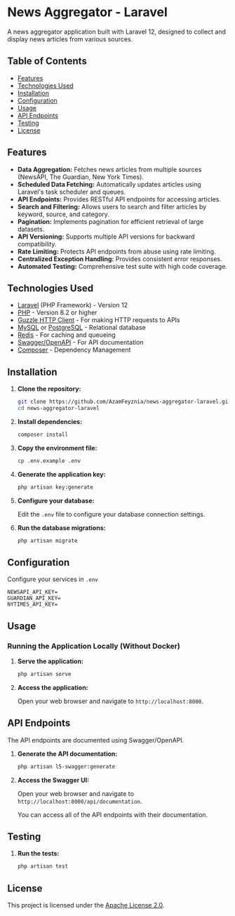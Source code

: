 # News Aggregator - Laravel

A news aggregator application built with Laravel 12, designed to collect and display news articles from various sources.

## Table of Contents

- [Features](#features)
- [Technologies Used](#technologies-used)
- [Installation](#installation)
- [Configuration](#configuration)
- [Usage](#usage)
- [API Endpoints](#api-endpoints)
- [Testing](#testing)
- [License](#license)

## Features

- **Data Aggregation:** Fetches news articles from multiple sources (NewsAPI, The Guardian, New York Times).
- **Scheduled Data Fetching:** Automatically updates articles using Laravel's task scheduler and queues.
- **API Endpoints:** Provides RESTful API endpoints for accessing articles.
- **Search and Filtering:** Allows users to search and filter articles by keyword, source, and category.
- **Pagination:** Implements pagination for efficient retrieval of large datasets.
- **API Versioning:** Supports multiple API versions for backward compatibility.
- **Rate Limiting:** Protects API endpoints from abuse using rate limiting.
- **Centralized Exception Handling:** Provides consistent error responses.
- **Automated Testing:** Comprehensive test suite with high code coverage.

## Technologies Used

- [Laravel](https://laravel.com/) (PHP Framework) - Version 12
- [PHP](https://www.php.net/) - Version 8.2 or higher
- [Guzzle HTTP Client](http://docs.guzzlephp.org/en/stable/) - For making HTTP requests to APIs
- [MySQL](https://www.mysql.com/) or [PostgreSQL](https://www.postgresql.org/) - Relational database
- [Redis](https://redis.io/) - For caching and queueing
- [Swagger/OpenAPI](https://swagger.io/) - For API documentation
- [Composer](https://getcomposer.org/) - Dependency Management

## Installation

1.  **Clone the repository:**

    ```bash
    git clone https://github.com/AzamFeyznia/news-aggregator-laravel.git
    cd news-aggregator-laravel
    ```

2.  **Install dependencies:**

    ```bash
    composer install
    ```

3.  **Copy the environment file:**

    ```bash
    cp .env.example .env
    ```

4.  **Generate the application key:**

    ```bash
    php artisan key:generate
    ```

5.  **Configure your database:**

    Edit the `.env` file to configure your database connection settings.

6.  **Run the database migrations:**

    ```bash
    php artisan migrate
    ```

## Configuration

Configure your services in `.env`
```apacheconf
NEWSAPI_API_KEY=
GUARDIAN_API_KEY=
NYTIMES_API_KEY=
```

## Usage

### Running the Application Locally (Without Docker)

1.  **Serve the application:**

    ```bash
    php artisan serve
    ```

2.  **Access the application:**

    Open your web browser and navigate to `http://localhost:8000`.

## API Endpoints

The API endpoints are documented using Swagger/OpenAPI.

1.  **Generate the API documentation:**

    ```bash
    php artisan l5-swagger:generate
    ```

2.  **Access the Swagger UI:**

    Open your web browser and navigate to `http://localhost:8000/api/documentation`.

    You can access all of the API endpoints with their documentation.

## Testing

1.  **Run the tests:**

    ```bash
    php artisan test
    ```

## License

This project is licensed under the [Apache License 2.0](LICENSE).
